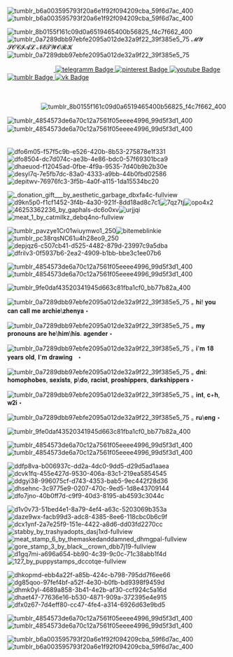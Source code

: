 ![tumblr_b6a003595793f20a6e1f92f094209cba_59f6d7ac_400](https://github.com/user-attachments/assets/98d8a8dc-1682-44ef-bda5-7f68bcd262b0)![tumblr_b6a003595793f20a6e1f92f094209cba_59f6d7ac_400](https://github.com/user-attachments/assets/98d8a8dc-1682-44ef-bda5-7f68bcd262b0)

![tumblr_8b0155f161c09d0a6519465400b56825_f4c7f662_400](https://github.com/user-attachments/assets/8e5b7d0e-721c-475c-907d-8f7089ca9f0c)
![tumblr_0a7289dbb97ebfe2095a012de32a9f22_39f385e5_75](https://github.com/user-attachments/assets/30829399-b52c-4d07-b6a4-88285acab747)  𝓜𝓨 𝓢𝓞𝓒𝓘𝓐𝓛 𝓝𝓔𝓣𝓦𝓞𝓡𝓚 ![tumblr_0a7289dbb97ebfe2095a012de32a9f22_39f385e5_75](https://github.com/user-attachments/assets/30829399-b52c-4d07-b6a4-88285acab747)
 <div id="badges">
 ᅠᅠ ᅠ ᅠᅠ ᅠ ᅠ<a href="https://t.me/archie_arrr">
    <img src="https://img.shields.io/badge/telegramm-crimson?style=for-the-badge&logo=linkedin&logoColor=white" alt="telegramm Badge"/>
  </a>
<a href="https://ru.pinterest.com/archie_arrr/">
    <img src="https://img.shields.io/badge/pinterest-brown?style=for-the-badge&logo=pinterestr&logoColor=white" alt="pinterest Badge"/>
<a href="https://www.youtube.com/channel/UC9KsquJjvOFuPMQo-P45vgg">
    <img src="https://img.shields.io/badge/youtube-darkred?style=for-the-badge&logo=youtube&logoColor=white" alt="youtube Badge"/>
  </a>
<a href="https://www.tumblr.com/archie-arrr/">
    <img src="https://img.shields.io/badge/tumblr-darkred?style=for-the-badge&logo=tumblr&logoColor=white" alt="tumblr Badge"/>
  </a>
<a href="https://vk.com/archie_arrr">
    <img src="https://img.shields.io/badge/vk-maroon?style=for-the-badge&logo=vk&logoColor=white" alt="vk Badge"/>
  </a>

  ㅤㅤㅤㅤㅤㅤ

ㅤㅤㅤㅤㅤㅤ![tumblr_8b0155f161c09d0a6519465400b56825_f4c7f662_400](https://github.com/user-attachments/assets/8e5b7d0e-721c-475c-907d-8f7089ca9f0c)






![tumblr_4854573de6a70c12a7561f05eeee4996_99d5f3d1_400](https://github.com/user-attachments/assets/e14632b6-d064-4ceb-9098-d7d81017eb0f)![tumblr_4854573de6a70c12a7561f05eeee4996_99d5f3d1_400](https://github.com/user-attachments/assets/e14632b6-d064-4ceb-9098-d7d81017eb0f)ㅤㅤ
ㅤㅤㅤㅤㅤㅤ

![dfo6m05-f57f5c9b-e526-420b-8b53-275878e1f331](https://github.com/user-attachments/assets/6313c478-ecb8-42e5-bf52-83205c415ef7)![dfo8504-dc7d074c-ae3b-4e86-bdc0-57f69301bca9](https://github.com/user-attachments/assets/3f19b8bf-6cbf-4dea-a2fe-f2462117f344)![dhaeuod-f12045ad-0fbe-4f9a-9535-7d40b9b2b30e](https://github.com/user-attachments/assets/6bc0360f-0e49-4c32-b9ae-039c742174b2)![desyl7q-7e5fb7dc-83a0-4333-a9bb-44b0fbd02586](https://github.com/user-attachments/assets/7f2fd360-4a6a-4405-b7ca-e5ce2a63e8ad)![depitwv-76976fc3-3f5b-4a0f-a115-1da15534bc20](https://github.com/user-attachments/assets/023d8b5b-3f68-46ec-95eb-f7643a83b252)


![_donation_gift___by_aesthetic_garbage_dbxfa4c-fullview](https://github.com/user-attachments/assets/ccf24d70-3ba3-4d93-bd4e-95cf99aa6e32)![d9kn5p0-f1cf1452-3f4b-4a30-921f-8dd18ad8c7c1](https://github.com/user-attachments/assets/53f195de-a04a-4ebd-97df-dee5da5a2d7c)![7qz7tj](https://github.com/user-attachments/assets/157c78a6-ef3b-41f9-88b8-a62234ee0e58)![opo4x2](https://github.com/user-attachments/assets/8deba57a-ebf1-4802-be2a-0651764ee58d)![46253362236_by_gaphals-dc6o0xv](https://github.com/user-attachments/assets/1cd641e2-575c-49b7-b0c2-4e91b537a53b)![urjjqi](https://github.com/user-attachments/assets/319ba3a0-5c9d-410c-b960-296aec861144)![meat_1_by_catmilkz_debq4no-fullview](https://github.com/user-attachments/assets/bc782763-af48-44e4-8166-8af3b04e196d)


![tumblr_pavzye1Cr01wiuymwo1_250](https://github.com/user-attachments/assets/eb5341ad-3e0d-4c77-890e-89bad2cf2e57)![bitemeblinkie](https://github.com/user-attachments/assets/7421143e-3760-4bc8-be67-218428de19fc)![tumblr_pc38rqsNC61u4h28eo9_250](https://github.com/user-attachments/assets/e8f48a56-6996-4d0b-8180-3808d6a74009)![depjqz6-c507cb41-d525-4482-879d-23997c9a5dba](https://github.com/user-attachments/assets/f3ee842d-d4d5-4080-8e27-a19b062f5492)![dfrilv3-0f5937b6-2ea2-4909-b1bb-bbe3c1ee07b6](https://github.com/user-attachments/assets/2d5122dc-1812-4cd3-a279-7b0437d32c7f)








![tumblr_4854573de6a70c12a7561f05eeee4996_99d5f3d1_400](https://github.com/user-attachments/assets/e14632b6-d064-4ceb-9098-d7d81017eb0f)![tumblr_4854573de6a70c12a7561f05eeee4996_99d5f3d1_400](https://github.com/user-attachments/assets/e14632b6-d064-4ceb-9098-d7d81017eb0f)

![tumblr_9fe0daf43520341945d663c81fba1cf0_bb77b82a_400](https://github.com/user-attachments/assets/b9789c84-0fc6-4e64-a0e9-8808e0fbd16c)


![tumblr_0a7289dbb97ebfe2095a012de32a9f22_39f385e5_75](https://github.com/user-attachments/assets/30829399-b52c-4d07-b6a4-88285acab747) ｡ 𝐡𝐢! 𝐲𝐨𝐮 𝐜𝐚𝐧 𝐜𝐚𝐥𝐥 𝐦𝐞 𝐚𝐫𝐜𝐡𝐢𝐞\𝐳𝐡𝐞𝐧𝐲𝐚 ⋆   ㅤㅤㅤㅤㅤ

![tumblr_0a7289dbb97ebfe2095a012de32a9f22_39f385e5_75](https://github.com/user-attachments/assets/30829399-b52c-4d07-b6a4-88285acab747) ｡ 𝐦𝐲 𝐩𝐫𝐨𝐧𝐨𝐮𝐧𝐬 𝐚𝐫𝐞 𝐡𝐞\𝐡𝐢𝐦\𝐡𝐢𝐬. 𝐚𝐠𝐞𝐧𝐝𝐞𝐫  ⋆

![tumblr_0a7289dbb97ebfe2095a012de32a9f22_39f385e5_75](https://github.com/user-attachments/assets/30829399-b52c-4d07-b6a4-88285acab747) ｡ 𝐢'𝐦 𝟏𝟖 𝐲𝐞𝐚𝐫𝐬 𝐨𝐥𝐝, 𝐈'𝐦 𝐝𝐫𝐚𝐰𝐢𝐧𝐠ᅠ⋆
 
![tumblr_0a7289dbb97ebfe2095a012de32a9f22_39f385e5_75](https://github.com/user-attachments/assets/30829399-b52c-4d07-b6a4-88285acab747) ｡ 𝐝𝐧𝐢: 𝐡𝐨𝐦𝐨𝐩𝐡𝐨𝐛𝐞𝐬, 𝐬𝐞𝐱𝐢𝐬𝐭𝐬, 𝐩\𝐝𝐨, 𝐫𝐚𝐜𝐢𝐬𝐭, 𝐩𝐫𝐨𝐬𝐡𝐢𝐩𝐩𝐞𝐫𝐬, 𝐝𝐚𝐫𝐤𝐬𝐡𝐢𝐩𝐩𝐞𝐫𝐬 ⋆

![tumblr_0a7289dbb97ebfe2095a012de32a9f22_39f385e5_75](https://github.com/user-attachments/assets/30829399-b52c-4d07-b6a4-88285acab747) ｡ 𝐢𝐧𝐭, 𝐜+𝐡, 𝐰𝟐𝐢 ⋆

![tumblr_0a7289dbb97ebfe2095a012de32a9f22_39f385e5_75](https://github.com/user-attachments/assets/30829399-b52c-4d07-b6a4-88285acab747) ｡ 𝐫𝐮\𝐞𝐧𝐠 ⋆

![tumblr_9fe0daf43520341945d663c81fba1cf0_bb77b82a_400](https://github.com/user-attachments/assets/b9789c84-0fc6-4e64-a0e9-8808e0fbd16c)


![tumblr_4854573de6a70c12a7561f05eeee4996_99d5f3d1_400](https://github.com/user-attachments/assets/e14632b6-d064-4ceb-9098-d7d81017eb0f)![tumblr_4854573de6a70c12a7561f05eeee4996_99d5f3d1_400](https://github.com/user-attachments/assets/e14632b6-d064-4ceb-9098-d7d81017eb0f)


![ddfp8va-b006937c-dd2a-4dc0-9dd5-d29d5ad1aaea](https://github.com/user-attachments/assets/ec8fb251-94bb-4a5a-8527-6930f35d4277)![dcvk1fq-455e427d-9530-406a-83c1-219ea5854545](https://github.com/user-attachments/assets/b2ea39cc-65b0-4976-a862-217ce336d079)![ddgyi38-996075cf-d743-4353-bab5-9ec442f28d36](https://github.com/user-attachments/assets/b10e8b84-fd82-4349-803c-2220b80b3c10)![dhsehnc-3c9775e9-0207-470c-9ed5-1d8e43709144](https://github.com/user-attachments/assets/e48fffe7-db3c-44ac-bbb6-53d2b8bcbdca)![dfo7jno-40b0ff7d-c9f9-40d3-8195-ab4593c3044c](https://github.com/user-attachments/assets/8a10c3ff-8561-4f53-be72-9228ec6f512c)






![d1v0v73-51bed4e1-8a79-4ef4-a63c-5203069b353a](https://github.com/user-attachments/assets/02a357a9-43f4-4649-a610-ada7da0fb13d)![daze9wx-facb99d3-adc8-4385-8ee6-118cbc0b6c9f](https://github.com/user-attachments/assets/6968ed57-b68b-46a7-9664-7f682ab16224)![dcx1ynf-2a7e25f9-151e-4422-a8d6-dd03fd2270cc](https://github.com/user-attachments/assets/b80a14ce-a6c7-4ccf-94b3-f67705405092)![stabby_by_trashyadopts_dasj1xd-fullview](https://github.com/user-attachments/assets/83850ba3-eff5-4462-9370-288ee3f132c8)![meat_stamp_6_by_themaskedanddamned_dhmgpal-fullview](https://github.com/user-attachments/assets/9bf37d40-efd0-4a35-a81e-0dc3894876c0)![gore_stamp_3_by_black__crown_dbb7j19-fullview](https://github.com/user-attachments/assets/c7b3fe91-d5ed-42b5-a256-11ebd6ddabf5)![d1gq7mi-a696a654-bb90-4c39-9c0c-71c38abb1f4d](https://github.com/user-attachments/assets/87d119b9-0a17-45dd-b05e-4178a4da6480)![127_by_puppystamps_dccotqe-fullview](https://github.com/user-attachments/assets/b6efa633-2dd1-4aa2-8a42-8b14abd1fccc)


![dhkopmd-ebb4a22f-a85b-424c-b798-795dd7f6ee66](https://github.com/user-attachments/assets/90f7b41e-e1a5-4ff3-b211-d52077e3fae9)![dg85qoo-97fef4bf-a52f-4e30-b0fb-bd9398f9459d](https://github.com/user-attachments/assets/39a2be6a-1c97-4744-99de-abf28a898811)![dhmk0yl-4689a858-3b41-4e2b-af30-ccf924c5a16d](https://github.com/user-attachments/assets/ead7207f-5ad7-4861-b35c-d2ce25c5b6e6)![dhaet47-77636e16-b530-4871-909a-372395e4e915](https://github.com/user-attachments/assets/9a294553-edf4-4281-912c-c1e9ea8c8328)![dfx0z67-7d4eff80-cc47-4fe4-a314-6926d63e9bd5](https://github.com/user-attachments/assets/e84add5d-08b1-4465-8a45-0becd58b2b4c)



![tumblr_4854573de6a70c12a7561f05eeee4996_99d5f3d1_400](https://github.com/user-attachments/assets/e14632b6-d064-4ceb-9098-d7d81017eb0f)![tumblr_4854573de6a70c12a7561f05eeee4996_99d5f3d1_400](https://github.com/user-attachments/assets/e14632b6-d064-4ceb-9098-d7d81017eb0f)


![tumblr_b6a003595793f20a6e1f92f094209cba_59f6d7ac_400](https://github.com/user-attachments/assets/98d8a8dc-1682-44ef-bda5-7f68bcd262b0)![tumblr_b6a003595793f20a6e1f92f094209cba_59f6d7ac_400](https://github.com/user-attachments/assets/98d8a8dc-1682-44ef-bda5-7f68bcd262b0)











